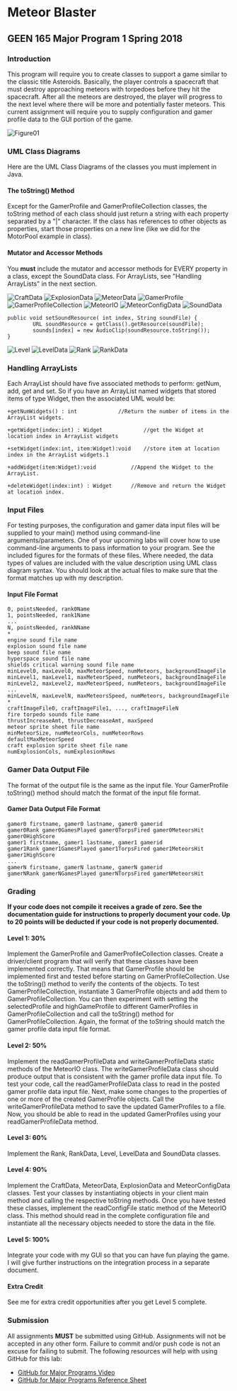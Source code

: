 # Meteor Blaster
## GEEN 165 Major Program 1 Spring 2018

### Introduction
This program will require you to create classes to support a game similar to the classic title Asteroids.  Basically, the player controls a spacecraft that must destroy approaching meteors with torpedoes before they hit the spacecraft.  After all the meteors are destroyed, the player will progress to the next level where there will be more and potentially faster meteors.  This current assignment will require you to supply configuration and gamer profile data to the GUI portion of the game.

![Figure01](https://github.com/NCATCS/images/blob/master/Spring2018MP1_Figure1.png)

### UML Class Diagrams

Here are the UML Class Diagrams of the classes you must implement in Java.

#### The toString() Method

Except for the GamerProfile and GamerProfileCollection classes, the toString method of each class should just return a string with each property separated by a "|" character.  If the class has references to other objects as properties, start those properties on a new line (like we did for the MotorPool example in class).

#### Mutator and Accessor Methods

You **must** include the mutator and accessor methods for EVERY property in a class, except the SoundData class. For ArrayLists, see "Handling ArrayLists" in the next section.

![CraftData](https://github.com/NCATCS/images/blob/master/Spring2018MP1_Figure2.png)
![ExplosionData](https://github.com/NCATCS/images/blob/master/Spring2018MP1_Figure3.png)
![MeteorData](https://github.com/NCATCS/images/blob/master/Spring2018MP1_Figure4.png)
![GamerProfile](https://github.com/NCATCS/images/blob/master/Spring2018MP1_Figure5.png)
![GamerProfileCollection](https://github.com/NCATCS/images/blob/master/Spring2018MP1_Figure6.png)
![MeteorIO](https://github.com/NCATCS/images/blob/master/Spring2018MP1_Figure7.png)
![MeteorConfigData](https://github.com/NCATCS/images/blob/master/Spring2018MP1_Figure8.png)
![SoundData](https://github.com/NCATCS/images/blob/master/Spring2018MP1_Figure9.png)

```
public void setSoundResource( int index, String soundFile) {
        URL soundResource = getClass().getResource(soundFile);
        sounds[index] = new AudioClip(soundResource.toString());
}
```

![Level](https://github.com/NCATCS/images/blob/master/Spring2018MP1_Figure10.png)
![LevelData](https://github.com/NCATCS/images/blob/master/Spring2018MP1_Figure11.png)
![Rank](https://github.com/NCATCS/images/blob/master/Spring2018MP1_Figure12.png)
![RankData](https://github.com/NCATCS/images/blob/master/Spring2018MP1_Figure13.png)

### Handling ArrayLists

Each ArrayList should have five associated methods to perform: getNum, add, get and set.  So if you have an ArrayList named widgets that stored items of type Widget, then the associated UML would be:

`+getNumWidgets() : int  			//Return the number of items in the ArrayList widgets.`

`+getWidget(index:int) : Widget  			//get the Widget at location index in ArrayList widgets`

`+setWidget(index:int, item:Widget):void	//store item at location index in the ArrayList widgets.1`

`+addWidget(item:Widget):void   		//Append the Widget to the ArrayList. `

`+deleteWidget(index:int) : Widget 		//Remove and return the Widget at location index.`

### Input Files

For testing purposes, the configuration and gamer data input files will be supplied to your main() method using command-line arguments/parameters.   One of your upcoming labs will cover how to use command-line arguments to pass information to your program.   See the included figures for the formats of these files.  Where needed, the data types of values are included with the value description using UML class diagram syntax.  You should look at the actual files to make sure that the format matches up with my description.

#### Input File Format

```
0, pointsNeeded, rank0Name
1, pointsNeeded, rank1Name
...
N, pointsNeeded, rankNName
*
engine sound file name
explosion sound file name
beep sound file name
hyperspace sound file name
shields critical warning sound file name
minLevel0, maxLevel0, maxMeteorSpeed, numMeteors, backgroundImageFile
minLevel1, maxLevel1, maxMeteorSpeed, numMeteors, backgroundImageFile
minLevel2, maxLevel2, maxMeteorSpeed, numMeteors, backgroundImageFile
...
minLevelN, maxLevelN, maxMeteorsSpeed, numMeteors, backgroundImageFile
*
craftImageFile0, craftImageFile1, ..., craftImageFileN
fire torpedo sounds file name
thrustIncreaseAmt, thrustDecreaseAmt, maxSpeed
meteor sprite sheet file name
minMeteorSize, numMeteorCols, numMeteorRows
defaultMaxMeteorSpeed
craft explosion sprite sheet file name
numExplosionCols, numExplosionRows
```

### Gamer Data Output File

The format of the output file is the same as the input file.  Your GamerProfile toString() method should match the format of the input file format.

#### Gamer Data Output File Format
```
gamer0 firstname, gamer0 lastname, gamer0 gamerid
gamer0Rank gamer0GamesPlayed gamer0TorpsFired gamer0MeteorsHit gamer0HighScore
gamer1 firstname, gamer1 lastname, gamer1 gamerid
gamer1Rank gamer1GamesPlayed gamer1TorpsFired gamer1MeteorsHit gamer1HighScore
...
gamerN firstname, gamerN lastname, gamerN gamerid
gamerNRank gamerNGamesPlayed gamerNTorpsFired gamerNMeteorsHit
```

### Grading

**If your code does not compile it receives a grade of zero.  See the documentation guide for instructions to properly document your code.  Up to 20 points will be deducted if your code is not properly documented.**

#### Level 1: 30% 
Implement the GamerProfile and GamerProfileCollection classes.  Create a driver/client program that will verify that these classes have been implemented correctly.  That means that GamerProfile should be implemented first and tested before starting on GamerProfileCollection.  Use the toString() method to verify the contents of the objects. To test GamerProfileCollection, instantiate 3 GamerProfile objects and add them to GamerProfileCollection.  You can then experiment with setting the selectedProfile and highGameProfile to different GamerProfiles in GamerProfileCollection and call the toString() method for GamerProfileCollection.  Again, the format of the toString should match the gamer profile data input file format.

#### Level 2: 50%
Implement the readGamerProfileData and writeGamerProfileData static methods of the MeteorIO class.  The writeGamerProfileData class should produce output that is consistent with the gamer profile data input file.  To test your code, call the readGamerProfileData class to read in the posted gamer profile data input file.  Next, make some changes to the properties of one or more of the created GamerProfile objects.  Call the writeGamerProfileData method to save the updated GamerProfiles to a file.  Now, you should be able to read in the updated GamerProfiles using your readGamerProfileData method.  

#### Level 3: 60%
Implement the Rank, RankData, Level, LevelData and SoundData classes.

#### Level 4: 90%
Implement the CraftData, MeteorData, ExplosionData and MeteorConfigData classes.  Test your classes by instantiating objects in your client main method and calling the respective toString methods.  Once you have tested these classes, implement the readConfigFile static method of the MeteorIO class.  This method should read in the complete configuration file and instantiate all the necessary objects needed to store the data in the file.

#### Level 5: 100%
Integrate your code with my GUI so that you can have fun playing the game.  I will give further instructions on the integration process in a separate document.

#### Extra Credit
See me for extra credit opportunities after you get Level 5 complete.

### Submission

All assignments **MUST** be submitted using GitHub. Assignments will not be accepted in any other form. Failure to commit and/or push code is not an excuse for failing to submit. The following resources will help with using GitHub for this lab:
 * [GitHub for Major Programs Video](https://www.youtube.com/watch?v=l2bP9JKQkdA)
 * [GitHub for Major Programs Reference Sheet](https://gist.github.com/ccannon94/511115be821a873ae9ec5f4db9cfdda0)
